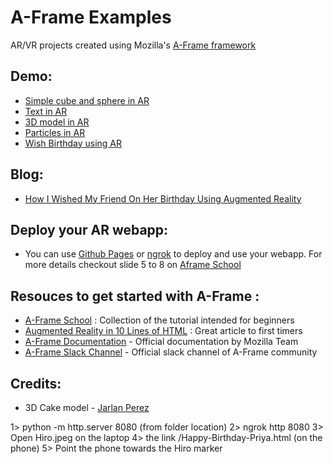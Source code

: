# A-Frame Examples
AR/VR projects created using Mozilla's  [A-Frame framework](https://aframe.io/)

## Demo:
- [Simple cube and sphere in AR](https://hackyroot.github.io/A-Frame-Examples/Happy_Birthday/1-basic.html)
- [Text in AR](https://hackyroot.github.io/A-Frame-Examples/Happy_Birthday/2-more-text.html)
- [3D model in AR](https://hackyroot.github.io/A-Frame-Examples/Happy_Birthday/3-3d_model.html)
- [Particles in AR](https://hackyroot.github.io/A-Frame-Examples/Happy_Birthday/4-particle.html)
- [Wish Birthday using AR](https://hackyroot.github.io/A-Frame-Examples/Happy_Birthday/5-final.html)

## Blog:
- [How I Wished My Friend On Her Birthday Using Augmented Reality](https://medium.com/@Hackyroot/https-medium-com-hackyroot-happy-birthday-using-aframe-9d2f0d177853)

## Deploy your AR webapp:
- You can use [Github Pages](https://pages.github.com/) or [ngrok](https://ngrok.com/) to deploy and use your webapp. For more details checkout slide 5 to 8 on [Aframe School](https://aframe.io/aframe-school/#/2/5)

## Resouces to get started with A-Frame :
- [A-Frame School](https://aframe.io/aframe-school/#/ "A-Frame School") : Collection of the tutorial intended for beginners
- [Augmented Reality in 10 Lines of HTML](https://medium.com/arjs/augmented-reality-in-10-lines-of-html-4e193ea9fdbf) : Great article to first timers
- [A-Frame Documentation](https://aframe.io/docs/0.8.0/introduction/) - Official documentation by Mozilla Team
- [A-Frame Slack Channel](https://aframevr-slack.herokuapp.com/) - Official slack channel of A-Frame community

## Credits:
- 3D Cake model - [Jarlan Perez](https://poly.google.com/view/5Xt6xQiR3qN)


1> python -m http.server 8080 (from folder location)
2> ngrok http 8080
3> Open Hiro.jpeg on the laptop
4> the link /Happy-Birthday-Priya.html (on the phone)
5> Point the phone towards the Hiro marker

